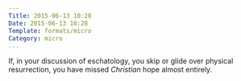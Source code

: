 ```yaml
---
Title: 2015-06-13 10:28
Date: 2015-06-13 10:28
Template: formats/micro
Category: micro
...
```


If, in your discussion of eschatology, you skip or glide over physical resurrection, you have missed *Christian* hope almost entirely.


